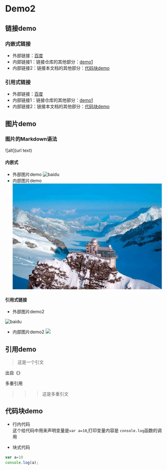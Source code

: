 # Demo2
## 链接demo
### 内嵌式链接
- 外部链接：[百度](http://www.baidu.com/)  
- 内部链接1：链接仓库的其他部分：[demo1](demo1.md)
- 内部链接2：链接本文档的其他部分：[代码块demo](demo2.md#代码块-demo)

### 引用式链接

- 外部链接：[百度] 
- 内部链接1：链接仓库的其他部分：[demo1]
- 内部链接2：链接本文档的其他部分：[代码块demo](demo2.md#代码块-demo)

## 图片demo
### 图片的Markdown语法  
  ![alt](url text)
#### 内嵌式
- 外部图片demo
![baidu](https://cn.bing.com/th?id=OIP.CE37pJfhs5iFbpDhw0pG7AAAAA&pid=Api&rs=1 "百度")  
- 内部图片demo
![](images/少女峰.jpg)

#### 引用式链接  
- 外部图片demo2  

![baidu](baidu_logo)
- 内部图片demo2
 ![](少女峰图片)


## 引用demo
 > 这是一个引文  

出自《》  

多重引用 
 
>>> 这是多重引文

## 代码块demo

- 行内代码  
这个给代码中用来声明变量是`var a=10`,打印变量内容是 `console.log`函数的调用  

- 块式代码

``` javascript
var a=10
console.log(a);
```


<!---  下面是本文档用到的链接  -->
[百度]:http://www.baidu.com/
[demo1]:demo1.md
[代码块demo]:demo2.md#代码块-demo

[少女峰图片]: images/少女峰.jpg
[baidu_logo]: https://cn.bing.com/th?id=OIP.CE37pJfhs5iFbpDhw0pG7AAAAA&pid=Api&rs=1